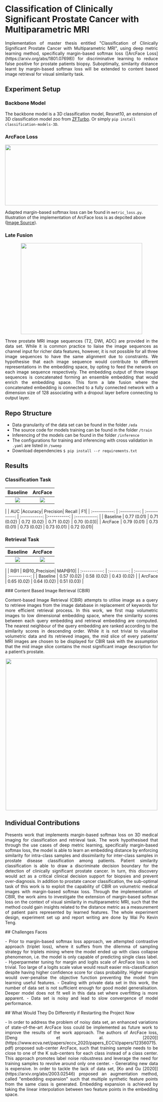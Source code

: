 # Classification of Clinically Significant Prostate Cancer with Multiparametric MRI
<p align="justify">
Implementation of master thesis entitled "Classification of Clinically Significant Prostate Cancer with Multiparametric MRI", using deep metric learning method, specifically margin-based softmax loss ([ArcFace Loss](https://arxiv.org/abs/1801.07698)) for discriminative learning to reduce false positive for prostate patients biopsy. Suboptimally, similarity distance learnt by margin-based softmax loss will be extended to content based image retrieval for visual similarity task. 
</p> 

## Experiment Setup 

### Backbone Model
The backbone model is a 3D classification model, Resnet10, an extension of 3D classification model zoo from [ZFTurbo](https://github.com/ZFTurbo/classification_models_3D). Or simply `pip install classification-models-3D`. 

### ArcFace Loss 
<p align="center">
<img src="fig/ArcFace.png" width="600" height="200">
</p> 

Adapted margin-based softmax loss can be found in `metric_loss.py`. Illustration of the implementation of ArcFace loss is as depcited above ([Image Source](https://github.com/deepinsight/insightface/tree/master/recognition)).

### Late Fusion
<p align="center">
<img src="fig/LateFusion.jpg" width="400" height="300">
</p> 

<p align="justify">
Three prostate MRI image sequences (T2, DWI, ADC) are provided in the data set.
While it is common practice to liaise the image sequences as channel input for richer
data features, however, it is not possible for all three image sequences to have the
same alignment due to constraints. We hypothesise that each image sequence would
contribute to different representations in the embedding space, by opting to feed
the network on each image sequence respectively. The embedding output of three
image sequences is concatenated forming an ensemble embedding that would enrich
the embedding space. This form a late fusion where the concatenated embedding is
connected to a fully connected network with a dimension size of 128 associating with
a dropout layer before connecting to output layer.
</p>

## Repo Structure
* Data granularity of the data set can be found in the folder `/eda`
* The source code for models training can be found in the folder `/train`
* Inferencing of the models can be found in the folder `/inference` 
* The configurations for training and inferencing with cross validation in `.yaml` are listed in `/sweep`
* Download dependencies `$ pip install --r requirements.txt`

## Results 
### Classification Task 
|Baseline|ArcFace|
|:--:|:--:|
|![](fig/SingleDenseHead_AUC.png)|![](fig/SingleArcHead_AUC.png)|

<p align="justify">
|       | AUC    |Accuracy| Precision| Recall | F1|
| :-----------: | :----------: | :-----------: | :-----------: |:-----------: | :-----------: |
| Baseline  | 0.77 (0.01)  | 0.71 (0.02) | 0.72 (0.02) | 0.71 (0.02) | 0.70 (0.03)|
| ArcFace  | 0.79 (0.01)  | 0.73 (0.01) | 0.73 (0.02) | 0.73 (0.01) | 0.72 (0.01)|
</p>


### Retrieval Task 
|Baseline|ArcFace|
|:--:|:--:|
|![](fig/SingleDenseHead_tsne.png)|![](fig/SingleArcHead_tsne.png)|

<p align="justify">
|       | R@1    | R@10_Precision| MAP@10| 
| :-----------: | :----------: | :-----------: | :-----------: |
| Baseline  | 0.57 (0.02)  | 0.58 (0.02) | 0.43 (0.02) |
| ArcFace  | 0.65 (0.02)  | 0.64 (0.02) | 0.51 (0.03) |
</p>
### Content Based Image Retrieval (CBIR)
<p align="justify">
Content-based Image Retrieval (CBIR) attempts to utilise image as a query to retrieve
images from the image database in replacement of keywords for more efficient retrieval
process. In this work, we first map volumetric images to
low dimensional embedding space, where the similarity scores between each query
embedding and retrieval embedding are computed. The nearest neighbour of the
query embedding are ranked according to the similarity scores in descending order.
While it is not trivial to visualise volumetric data and its retrieved images, the mid
slice of every patients’ MRI images are chosen to be displayed for CBIR task with the
assumption that the mid image slice contains the most significant image description
for a patient’s prostate. 
</p>

<p align="center">
<img src="fig/SingleArcHead_CBIR.png" width="500" height="500">
</p> 

## Individual Contributions
<p align="justify">
Presents work that implements margin-based softmax loss on 3D medical imaging for classification and retrieval task. The work hypothesised that through the use
cases of deep metric learning, specifically margin-based softmax loss, the model is able
to learn an embedding distance by enforcing similarity for intra-class samples and
dissimilarity for inter-class samples in prostate disease classification among patients.
Patient similarity classification is able to draw a discriminate decision boundary for
the detection of clinically significant prostate cancer. In turn, this discovery would
act as a critical clinical decision support for biopsies and prevent over-diagnosis. In
addition to prostate cancer classification, the sub-optimal task of this work is to
exploit the capability of CBIR on volumetric medical images with margin-based
softmax loss. Through the implementation of CBIR, the work aims to investigate
the extension of margin-based softmax loss on the context of visual similarity in
multiparametric MRI, such that the method could gain insights related to the distance metric as a
measurement of patient pairs represented by learned features. The whole experiment design, experiment set up and report writing are done by Wai Po Kevin Teng.  
</p>
## Challenges Faces
<p align="justify">
- Prior to margin-based softmax loss approach, we attempted contrastive approach (triplet loss), where it suffers from the dilemma of sampling strategy for triplets mining where the model ended up with class collapse phenomenon, i.e. the model is only capable of predicting single class label.
- Hyperparmeter tuning for margin and logits scale of ArcFace loss is not trivial. Too large
of a logits scale value would result easier mis-classification despite having higher
confidence score for class probability. Higher margin would over-penalise the objective
function preventing the model from learning useful features.
- Dealing with private data set in this work, the number of data set is
not sufficient enough for good model generalisation. Deeper model does not fit well
in this data set where overfitting is more apparent.  
- Data set is noisy and lead to slow convergence of model performance. 
</p>
## What Would They Do Differently if Restarting the Project Now
<p align="justify">
- In order to address the problem of noisy data set, an enhanced
variations of state-of-the-art ArcFace loss could be implemented as future work to
improve the results of the work approach. The authors of ArcFace loss, [Deng et al. [2020]](https://www.ecva.net/papers/eccv_2020/papers_ECCV/papers/123560715.pdf) proposed sub-center ArcFace, such that training sample needs to be close to one of the K sub-centers for each class
instead of a class center. This approach promotes label noise robustness and leverage
the need for training samples to revolve around only one center.
- Generating new data is expensive. In order to tackle the lack of data set, [Ko and Gu [2020]](https://arxiv.org/abs/2003.02546) proposed
an augmentation method, called "embedding expansion" such that multiple synthetic
feature points from the same class is generated. Embedding expansion is achieved by taking the linear interpolation between two feature points in the embedding space. 
</p>

